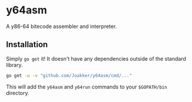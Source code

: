 # y64asm

A y86-64 bitecode assembler and interpreter.

## Installation

Simply `go get` it! It doesn't have any dependencies outside of the standard
library.

```sh
go get -u -v "github.com/Joakker/y64asm/cmd/..."
```

This will add the `y64asm` and `y64run` commands to your `$GOPATH/bin`
directory.
